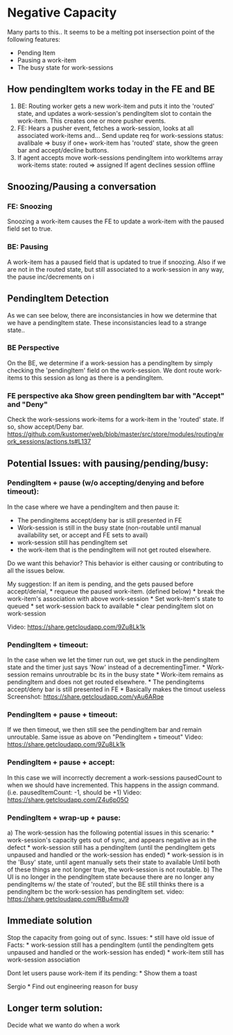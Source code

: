 # Negative Capacity
Many parts to this.. It seems to be a melting pot insersection point of the following features:
* Pending Item
* Pausing a work-item
* The busy state for work-sessions

## How pendingItem works today in the FE and BE
1) BE: Routing worker gets a new work-item and puts it into the 'routed' state, and updates a work-session's pendingItem slot to contain the work-item. 
     This creates one or more pusher events.
2) FE: Hears a pusher event, fetches a work-session, looks at all associated work-items and...
     Send update req for work-sessions status: avalibale => busy
     if one+ work-item has 'routed' state, show the green bar and accept/decline buttons.
3) If agent accepts
     move work-sessions pendingItem into workItems array
     work-items state: routed => assigned
   If agent declines
     session offline

## Snoozing/Pausing a conversation
### FE: Snoozing
Snoozing a work-item causes the FE to update a work-item with the paused field set to true.
### BE: Pausing
A work-item has a paused field that is updated to true if snoozing. Also if we are not in the routed state, but still associated to a work-session in any way, the pause inc/decrements on i

## PendingItem Detection
As we can see below, there are inconsistancies in how we determine that we have a pendingItem state. These inconsistancies lead to a strange state..
### BE Perspective
On the BE, we determine if a work-session has a pendingItem by simply checking the 'pendingItem' field on the work-session. We dont route work-items to this session as long as there is a pendingItem.
### FE perspective aka Show green pendingItem bar with "Accept" and "Deny"
Check the work-sessions work-items for a work-item in the 'routed' state. If so, show accept/Deny bar.
https://github.com/kustomer/web/blob/master/src/store/modules/routing/work_sessions/actions.ts#L137



## Potential Issues: with pausing/pending/busy:

### PendingItem + pause (w/o accepting/denying and before timeout):
In the case where we have a pendingItem and then pause it: 
* The pendingitems accept/deny bar is still presented in FE 
* Work-session is still in the busy state (non-routable until manual availability set, or accept and FE sets to avail)
* work-session still has pendingItem set
* the work-item that is the pendingItem will not get routed elsewhere. 

Do we want this behavior? 
    This behavior is either causing or contributing to all the issues below. 

My suggestion:
    If an item is pending, and the gets paused before accept/denial, 
    * requeue the paused work-item. (defined below)
        * break the work-item's association with above work-session
        * Set work-item's state to queued
        * set work-session back to available
        * clear pendingItem slot on work-session

Video: https://share.getcloudapp.com/9Zu8Lk1k

### PendingItem + timeout:
In the case when we let the timer run out, we get stuck in the pendingItem state and the timer just says 'Now' instead of a decrementingTimer. 
    * Work-session remains unroutrable bc its in the busy state 
    * Work-item remains as pendingItem and does not get routed elsewhere.
    * The pendingitems accept/deny bar is still presented in FE 
    * Basically makes the timout useless
Screenshot: https://share.getcloudapp.com/yAu6ARqe


### PendingItem + pause + timeout:
If we then timeout, we then still see the pendingItem bar and remain unroutable. 
Same issue as above on "PendingItem + timeout"
Video: https://share.getcloudapp.com/9Zu8Lk1k

### PendingItem + pause + accept:
In this case we will incorrectly decrement a work-sessions pausedCount to when we should have incremented. This happens in the assign command. (i.e. pausedItemCount: -1, should be +1)
Video: https://share.getcloudapp.com/Z4u6p05O 

### PendingItem + wrap-up + pause:
a) The work-session has the following potential issues in this scenario:
    * work-session's capacity gets out of sync, and appears negative as in the defect
    * work-session still has a pendingItem (until the pendingItem gets unpaused and handled or the work-session has ended)
    * work-session is in the 'Busy' state, until agent manually sets their state to available
Until both of these things are not longer true, the work-session is not routable.
b) The UI is no longer in the pendingItem state because there are no longer any pendingItems w/ the state of 'routed', but the BE still thinks there is a pendingItem bc the work-session has pendingItem set. 
video: https://share.getcloudapp.com/RBu4mvJ9


## Immediate solution
Stop the capacity from going out of sync.
Issues:
    * still have old issue of 
Facts:
    * work-session still has a pendingItem (until the pendingItem gets unpaused and handled or the work-session has ended)
    * work-item still has work-session association

Dont let users pause work-item if its pending:
    * Show them a toast

Sergio
    * Find out engineering reason for busy

## Longer term solution:
Decide what we wanto do when a work